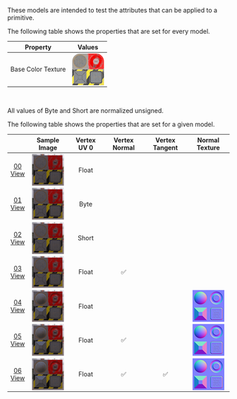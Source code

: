 These models are intended to test the attributes that can be applied to a primitive.  

The following table shows the properties that are set for every model.  

| Property | **Values** |
| :---: | :---: |
| Base Color Texture | [<img src="Figures/Thumbnails/BaseColor_Plane.png" align="middle">](Figures/Textures/BaseColor_Plane.png) |


<br>

All values of Byte and Short are normalized unsigned.  

The following table shows the properties that are set for a given model.  

|   | Sample Image | Vertex UV 0 | Vertex Normal | Vertex Tangent | Normal Texture |
| :---: | :---: | :---: | :---: | :---: | :---: |
| [00](Primitive_Attribute_00.gltf)<br>[View](https://bghgary.github.io/glTF-Assets-Viewer/?folder=14&model=0) | [<img src="Figures/Thumbnails/Primitive_Attribute_00.png" align="middle">](SampleImages/Primitive_Attribute_00.png) | Float |   |   |   |
| [01](Primitive_Attribute_01.gltf)<br>[View](https://bghgary.github.io/glTF-Assets-Viewer/?folder=14&model=1) | [<img src="Figures/Thumbnails/Primitive_Attribute_01.png" align="middle">](SampleImages/Primitive_Attribute_01.png) | Byte |   |   |   |
| [02](Primitive_Attribute_02.gltf)<br>[View](https://bghgary.github.io/glTF-Assets-Viewer/?folder=14&model=2) | [<img src="Figures/Thumbnails/Primitive_Attribute_02.png" align="middle">](SampleImages/Primitive_Attribute_02.png) | Short |   |   |   |
| [03](Primitive_Attribute_03.gltf)<br>[View](https://bghgary.github.io/glTF-Assets-Viewer/?folder=14&model=3) | [<img src="Figures/Thumbnails/Primitive_Attribute_03.png" align="middle">](SampleImages/Primitive_Attribute_03.png) | Float | :white_check_mark: |   |   |
| [04](Primitive_Attribute_04.gltf)<br>[View](https://bghgary.github.io/glTF-Assets-Viewer/?folder=14&model=4) | [<img src="Figures/Thumbnails/Primitive_Attribute_04.png" align="middle">](SampleImages/Primitive_Attribute_04.png) | Float |   |   | [<img src="Figures/Thumbnails/Normal_Plane.png" align="middle">](Figures/Textures/Normal_Plane.png) |
| [05](Primitive_Attribute_05.gltf)<br>[View](https://bghgary.github.io/glTF-Assets-Viewer/?folder=14&model=5) | [<img src="Figures/Thumbnails/Primitive_Attribute_05.png" align="middle">](SampleImages/Primitive_Attribute_05.png) | Float | :white_check_mark: |   | [<img src="Figures/Thumbnails/Normal_Plane.png" align="middle">](Figures/Textures/Normal_Plane.png) |
| [06](Primitive_Attribute_06.gltf)<br>[View](https://bghgary.github.io/glTF-Assets-Viewer/?folder=14&model=6) | [<img src="Figures/Thumbnails/Primitive_Attribute_06.png" align="middle">](SampleImages/Primitive_Attribute_06.png) | Float | :white_check_mark: | :white_check_mark: | [<img src="Figures/Thumbnails/Normal_Plane.png" align="middle">](Figures/Textures/Normal_Plane.png) |
 
